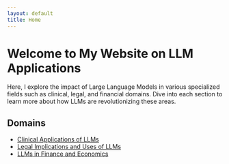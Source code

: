 ```yaml
---
layout: default
title: Home
---
```


# Welcome to My Website on LLM Applications

Here, I explore the impact of Large Language Models in various specialized fields such as clinical, legal, and financial domains. Dive into each section to learn more about how LLMs are revolutionizing these areas.

## Domains

- [Clinical Applications of LLMs](/2023-01-01-clinic)
- [Legal Implications and Uses of LLMs](/2023-01-02-law)
- [LLMs in Finance and Economics](/2023-01-03-finance)
